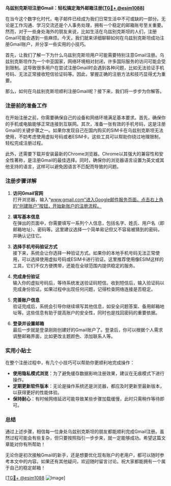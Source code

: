 **乌兹别克斯坦注册Gmail：轻松搞定海外邮箱注册[[TG💪+ @esim1088](https://t.me/s/esim1088)]**

在当今这个数字化时代，电子邮件已经成为我们日常生活中不可或缺的一部分。无论是工作沟通、学习交流还是个人事务处理，拥有一个稳定的邮箱账号至关重要。然而，对于一些身处海外的朋友来说，比如生活在乌兹别克斯坦的人们，注册Gmail可能会遇到一些麻烦。今天，我们就来详细聊聊如何在乌兹别克斯坦成功注册Gmail账户，并分享一些实用的小技巧。

首先，让我们了解一下为什么乌兹别克斯坦用户可能需要特别注意Gmail注册。乌兹别克斯坦作为一个中亚国家，网络环境相对封闭，许多国际服务的访问可能会受到限制。这导致很多用户在尝试注册Gmail时会遇到各种问题，比如无法验证手机号码、无法正常接收短信验证码等。因此，掌握正确的注册方法和技巧显得尤为重要。

那么，如何在乌兹别克斯坦顺利注册Gmail呢？接下来，我们将一步步为你解答。

### 注册前的准备工作

在开始注册之前，你需要确保自己的设备和网络环境满足基本要求。首先，确保你的手机或电脑能够正常连接到互联网。其次，准备一张有效的手机号码，这是注册Gmail的关键步骤之一。如果你发现自己在国内购买的SIM卡在乌兹别克斯坦无法使用，不妨考虑使用虚拟号码或者ESIM卡。这些工具可以帮助你绕过地理限制，轻松完成注册过程。

此外，还需要下载并安装最新的Chrome浏览器。Chrome以其强大的兼容性和安全性著称，是注册Gmail的最佳选择。同时，确保你的浏览器语言设置为英文或其他支持的语言，这样可以避免因语言不匹配而导致的问题。

### 注册步骤详解

1. **访问Gmail官网**  
   打开浏览器，输入“www.gmail.com”进入Google邮件服务页面。点击右上角的“创建账户”按钮，开始新账户的注册流程。

2. **填写基本信息**  
   在弹出的页面中，你需要填写一系列个人信息，包括名字、姓氏、用户名（即邮箱地址）、密码等。这里建议选择一个简单易记但又不容易被猜到的密码，并确认记住它。

3. **选择手机号码验证方式**  
   接下来，系统会让你选择一种验证方式。如果你的本地手机号码无法正常使用，可以选择使用虚拟号码或ESIM卡进行验证。这里推荐使用像ESIM这样的工具，它们不仅方便携带，还能在全球范围内提供稳定的服务。

4. **完成身份验证**  
   输入你的虚拟号码后，等待系统发送验证码短信。收到短信后，输入验证码以完成身份验证。如果过程中出现任何问题，记得检查网络连接是否稳定。

5. **完善账户信息**  
   验证完成后，系统会引导你继续填写其他信息，如安全问题答案、备用邮箱地址等。这些信息有助于提高账户的安全性，同时也是找回密码的重要依据。

6. **登录并设置邮箱**  
   最后一步就是登录刚刚创建好的Gmail账户了。登录后，你可以根据个人需求调整邮箱界面，比如更改主题颜色、添加联系人等。

### 实用小贴士

在整个注册过程中，有几个小技巧可以帮助你更顺利地完成操作：

- **使用隐私模式浏览**：为了避免缓存数据影响注册效果，建议在无痕模式下进行操作。
- **定期更新软件版本**：无论是操作系统还是浏览器，都应及时更新至最新版本，以获得更好的性能体验。
- **保持耐心**：有时候网络延迟可能导致某些步骤加载缓慢，此时只需稍作等待即可。

### 总结

通过上述步骤，相信每一位身处乌兹别克斯坦的朋友都能顺利完成Gmail注册。虽然过程可能会有些复杂，但只要按照指引一步步来，就一定能够成功。希望这篇文章能对你有所帮助！

无论你是初次接触Gmail的新手，还是想要优化现有账户的老用户，都可以随时参考本文中的内容。如果还有其他疑问，欢迎随时留言讨论。祝大家都能拥有一个属于自己的稳定邮箱！

[[TG💪+ @esim1088](https://t.me/s/esim1088) ![Image](https://i.postimg.cc/4NQfJmqS/Snipaste-2025-05-13-00-14-12.png)]